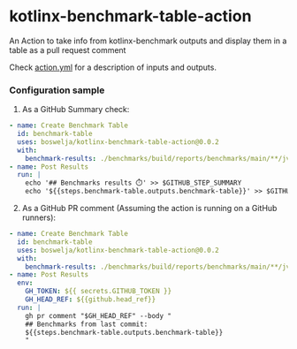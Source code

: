 # kotlinx-benchmark-table-action
An Action to take info from kotlinx-benchmark outputs and display them in a table as a pull request comment

Check [action.yml](action.yml) for a description of inputs and outputs.

### Configuration sample

1. As a GitHub Summary check:

```yml
- name: Create Benchmark Table
  id: benchmark-table
  uses: boswelja/kotlinx-benchmark-table-action@0.0.2
  with:
    benchmark-results: ./benchmarks/build/reports/benchmarks/main/**/jvm.json
- name: Post Results
  run: |
    echo '## Benchmarks results ⏱️' >> $GITHUB_STEP_SUMMARY
    echo '${{steps.benchmark-table.outputs.benchmark-table}}️' >> $GITHUB_STEP_SUMMARY
```

2. As a GitHub PR comment (Assuming the action is running on a GitHub runners):

```yml
- name: Create Benchmark Table
  id: benchmark-table
  uses: boswelja/kotlinx-benchmark-table-action@0.0.2
  with:
    benchmark-results: ./benchmarks/build/reports/benchmarks/main/**/jvm.json
- name: Post Results
  env:
    GH_TOKEN: ${{ secrets.GITHUB_TOKEN }}
    GH_HEAD_REF: ${{github.head_ref}}
  run: |
    gh pr comment "$GH_HEAD_REF" --body "
    ## Benchmarks from last commit:
    ${{steps.benchmark-table.outputs.benchmark-table}}
    "
```
